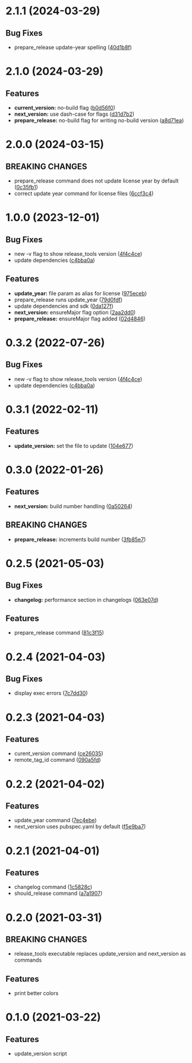 # 2.1.1 (2024-03-29)

## Bug Fixes

- prepare_release update-year spelling ([40d1b8f](commit/40d1b8f))

# 2.1.0 (2024-03-29)

## Features

- **current_version:** no-build flag ([b0d56f0](commit/b0d56f0))
- **next_version:** use dash-case for flags ([d31d7b2](commit/d31d7b2))
- **prepare_release:** no-build flag for writing no-build version ([a8d71ea](commit/a8d71ea))

# 2.0.0 (2024-03-15)

## BREAKING CHANGES

- prepare_release command does not update license year by default ([0c35fb1](commit/0c35fb1))
- correct update year command for license files ([6ccf3c4](commit/6ccf3c4))

# 1.0.0 (2023-12-01)

## Bug Fixes

- new -v flag to show release_tools version ([4f4c4ce](commit/4f4c4ce))
- update dependencies ([c4bba0a](commit/c4bba0a))

## Features

- **update_year:** file param as alias for license ([975eceb](commit/975eceb))
- prepare_release runs update_year ([79d0fdf](commit/79d0fdf))
- update dependencies and sdk ([0da127f](commit/0da127f))
- **next_version:** ensureMajor flag option ([2aa2dd0](commit/2aa2dd0))
- **prepare_release:** ensureMajor flag added ([02d4846](commit/02d4846))

# 0.3.2 (2022-07-26)

## Bug Fixes

- new -v flag to show release_tools version ([4f4c4ce](commit/4f4c4ce))
- update dependencies ([c4bba0a](commit/c4bba0a))

# 0.3.1 (2022-02-11)

## Features

- **update_version:** set the file to update ([104e677](commit/104e677))

# 0.3.0 (2022-01-26)

## Features

- **next_version:** build number handling ([0a50264](commit/0a50264))

## BREAKING CHANGES

- **prepare_release:** increments build number ([3fb85e7](commit/3fb85e7))

# 0.2.5 (2021-05-03)

## Bug Fixes

- **changelog:** performance section in changelogs ([063e07d](commit/063e07d))

## Features

- prepare_release command ([81c3f15](commit/81c3f15))

# 0.2.4 (2021-04-03)

## Bug Fixes

- display exec errors ([7c7dd30](commit/7c7dd30))

# 0.2.3 (2021-04-03)

## Features

- curent_version command ([ce26035](commit/ce26035))
- remote_tag_id command ([090a5fd](commit/090a5fd))

# 0.2.2 (2021-04-02)

## Features

- update_year command ([7ec4ebe](commit/7ec4ebe))
- next_version uses pubspec.yaml by default ([f5e9ba7](commit/f5e9ba7))

# 0.2.1 (2021-04-01)

## Features

- changelog command ([1c5828c](commit/1c5828c))
- should_release command ([a7a1907](commit/a7a1907))

# 0.2.0 (2021-03-31)

## BREAKING CHANGES

- release_tools executable replaces update_version and next_version as commands

## Features

- print better colors

# 0.1.0 (2021-03-22)

## Features

- update_version script
